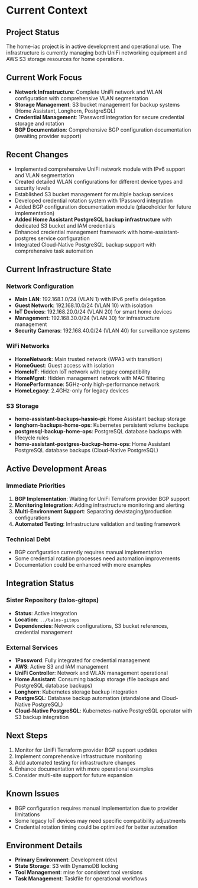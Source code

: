 # Current Context

## Project Status
The home-iac project is in active development and operational use. The infrastructure is currently managing both UniFi networking equipment and AWS S3 storage resources for home operations.

## Current Work Focus
- **Network Infrastructure**: Complete UniFi network and WLAN configuration with comprehensive VLAN segmentation
- **Storage Management**: S3 bucket management for backup systems (Home Assistant, Longhorn, PostgreSQL)
- **Credential Management**: 1Password integration for secure credential storage and rotation
- **BGP Documentation**: Comprehensive BGP configuration documentation (awaiting provider support)

## Recent Changes
- Implemented comprehensive UniFi network module with IPv6 support and VLAN segmentation
- Created detailed WLAN configurations for different device types and security levels
- Established S3 bucket management for multiple backup services
- Developed credential rotation system with 1Password integration
- Added BGP configuration documentation module (placeholder for future implementation)
- **Added Home Assistant PostgreSQL backup infrastructure** with dedicated S3 bucket and IAM credentials
- Enhanced credential management framework with home-assistant-postgres service configuration
- Integrated Cloud-Native PostgreSQL backup support with comprehensive task automation

## Current Infrastructure State

### Network Configuration
- **Main LAN**: 192.168.1.0/24 (VLAN 1) with IPv6 prefix delegation
- **Guest Network**: 192.168.10.0/24 (VLAN 10) with isolation
- **IoT Devices**: 192.168.20.0/24 (VLAN 20) for smart home devices
- **Management**: 192.168.30.0/24 (VLAN 30) for infrastructure management
- **Security Cameras**: 192.168.40.0/24 (VLAN 40) for surveillance systems

### WiFi Networks
- **HomeNetwork**: Main trusted network (WPA3 with transition)
- **HomeGuest**: Guest access with isolation
- **HomeIoT**: Hidden IoT network with legacy compatibility
- **HomeMgmt**: Hidden management network with MAC filtering
- **HomePerformance**: 5GHz-only high-performance network
- **HomeLegacy**: 2.4GHz-only for legacy devices

### S3 Storage
- **home-assistant-backups-hassio-pi**: Home Assistant backup storage
- **longhorn-backups-home-ops**: Kubernetes persistent volume backups
- **postgresql-backup-home-ops**: PostgreSQL database backups with lifecycle rules
- **home-assistant-postgres-backup-home-ops**: Home Assistant PostgreSQL database backups (Cloud-Native PostgreSQL)

## Active Development Areas

### Immediate Priorities
1. **BGP Implementation**: Waiting for UniFi Terraform provider BGP support
2. **Monitoring Integration**: Adding infrastructure monitoring and alerting
3. **Multi-Environment Support**: Separating dev/staging/production configurations
4. **Automated Testing**: Infrastructure validation and testing framework

### Technical Debt
- BGP configuration currently requires manual implementation
- Some credential rotation processes need automation improvements
- Documentation could be enhanced with more examples

## Integration Status

### Sister Repository (talos-gitops)
- **Status**: Active integration
- **Location**: `../talos-gitops`
- **Dependencies**: Network configurations, S3 bucket references, credential management

### External Services
- **1Password**: Fully integrated for credential management
- **AWS**: Active S3 and IAM management
- **UniFi Controller**: Network and WLAN management operational
- **Home Assistant**: Consuming backup storage (file backups and PostgreSQL database backups)
- **Longhorn**: Kubernetes storage backup integration
- **PostgreSQL**: Database backup automation (standalone and Cloud-Native PostgreSQL)
- **Cloud-Native PostgreSQL**: Kubernetes-native PostgreSQL operator with S3 backup integration

## Next Steps
1. Monitor for UniFi Terraform provider BGP support updates
2. Implement comprehensive infrastructure monitoring
3. Add automated testing for infrastructure changes
4. Enhance documentation with more operational examples
5. Consider multi-site support for future expansion

## Known Issues
- BGP configuration requires manual implementation due to provider limitations
- Some legacy IoT devices may need specific compatibility adjustments
- Credential rotation timing could be optimized for better automation

## Environment Details
- **Primary Environment**: Development (dev)
- **State Storage**: S3 with DynamoDB locking
- **Tool Management**: mise for consistent tool versions
- **Task Management**: Taskfile for operational workflows